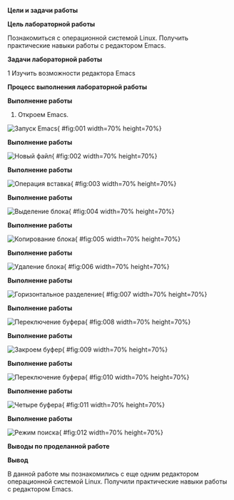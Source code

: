 ﻿**Цели и задачи работы**

**Цель лабораторной работы**

Познакомиться с операционной системой Linux. Получить практические навыки работы с редактором Emacs.

**Задачи лабораторной работы**

1 Изучить возможности редактора Emacs

**Процесс выполнения лабораторной работы**

**Выполнение работы**

1. Откроем Emacs.

![Запуск Emacs](Aspose.Words.fe06cfb1-610b-463e-99c2-d414468331b3.001.png){ #fig:001 width=70% height=70%}

**Выполнение работы**

![Новый файл](Aspose.Words.fe06cfb1-610b-463e-99c2-d414468331b3.002.png){ #fig:002 width=70% height=70%}

**Выполнение работы**

![Операция вставка](Aspose.Words.fe06cfb1-610b-463e-99c2-d414468331b3.003.png){ #fig:003 width=70% height=70%}

**Выполнение работы**

![Выделение блока](Aspose.Words.fe06cfb1-610b-463e-99c2-d414468331b3.004.png){ #fig:004 width=70% height=70%}

**Выполнение работы**

![Копирование блока](Aspose.Words.fe06cfb1-610b-463e-99c2-d414468331b3.005.png){ #fig:005 width=70% height=70%}

**Выполнение работы**

![Удаление блока](Aspose.Words.fe06cfb1-610b-463e-99c2-d414468331b3.006.png){ #fig:006 width=70% height=70%}

**Выполнение работы**

![Горизонтальное разделение](Aspose.Words.fe06cfb1-610b-463e-99c2-d414468331b3.007.png){ #fig:007 width=70% height=70%}

**Выполнение работы**

![Переключение буфера](Aspose.Words.fe06cfb1-610b-463e-99c2-d414468331b3.008.png){ #fig:008 width=70% height=70%}

**Выполнение работы**

![Закроем буфер](Aspose.Words.fe06cfb1-610b-463e-99c2-d414468331b3.009.png){ #fig:009 width=70% height=70%}

**Выполнение работы**

![Переключение буфера](Aspose.Words.fe06cfb1-610b-463e-99c2-d414468331b3.010.png){ #fig:010 width=70% height=70%}

**Выполнение работы**

![Четыре буфера](Aspose.Words.fe06cfb1-610b-463e-99c2-d414468331b3.011.png){ #fig:011 width=70% height=70%}

**Выполнение работы**

![Режим поиска](Aspose.Words.fe06cfb1-610b-463e-99c2-d414468331b3.012.png){ #fig:012 width=70% height=70%}

**Выводы по проделанной работе**

**Вывод**

В данной работе мы познакомились с еще одним редактором операционной системой Linux. Получили практические навыки работы с редактором Emacs.

